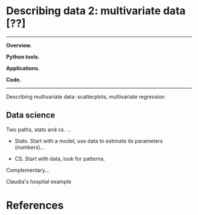 # Describing data 2:   multivariate data [??]

---
**Overview.**

**Python tools.**  

**Applications.**

**Code.** 

---

Describing multivariate data:  scatterplots, multivariate regression


## Data science

Two paths, stats and cs.  ...  

* Stats.  Start with a model, use data to estimate its parameters (numbers)...

* CS.  Start with data, look for patterns.  

Complementary...  

Claudia's hospital example



# References 

